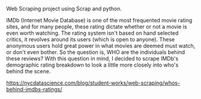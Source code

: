 Web Scraping project using Scrap and python. 

IMDb (Internet Movie Database) is one of the most frequented movie rating sites, and for many people, these rating dictate whether or not a movie is even worth watching. 
The rating system isn't based on hand selected critics, it revolves around its users (which is open to anyone). These anonymous users hold great power in what movies are deemed must watch, or don't even bother. 
So the question is, WHO are the individuals behind these reviews? With this question in mind, I decided to scrape IMDb's demographic rating breakdown to look a little more closely into who's behind the scene. 

https://nycdatascience.com/blog/student-works/web-scraping/whos-behind-imdbs-ratings/
